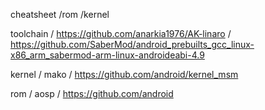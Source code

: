 cheatsheet /rom /kernel

toolchain / https://github.com/anarkia1976/AK-linaro / https://github.com/SaberMod/android_prebuilts_gcc_linux-x86_arm_sabermod-arm-linux-androideabi-4.9

kernel / mako / https://github.com/android/kernel_msm

rom / aosp / https://github.com/android
